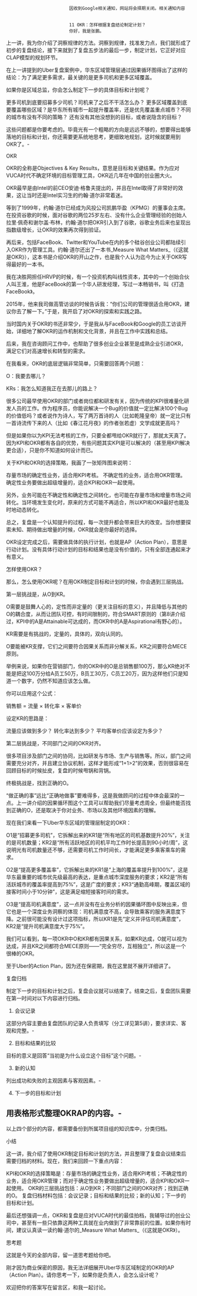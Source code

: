 
                            
                            因收到Google相关通知，网站将会择期关闭。相关通知内容
                            
                            
                            11 OKR：怎样根据复盘结论制定计划？
                            你好，我是张鹏。

上一讲，我为你介绍了洞察规律的方法。洞察到规律，找准发力点，我们就形成了初步的复盘结论，接下来就到了复盘五步法的最后一步，制定计划，它正好对应CLAP模型的规划环节。



在上一讲提到的Uber复盘案例中，华东区域管理层通过因果循环图得出了这样的结论：为了满足更多需求，最关键的是更多司机和更多区域覆盖。

如果你是区域总监，你会怎么制定下一步的具体目标和计划呢？


更多司机到底要招募多少司机？司机来了之后不干活怎么办？
更多区域覆盖到底要覆盖哪些区域？是华东所有城市一起提升覆盖率，还是优先覆盖重点城市？不同的城市有没有不同的策略？
还有没有其他没想到的目标，或者说隐含的目标？


这些问题都是你要考虑的。毕竟光有一个粗略的方向是远远不够的，想要得出能够落地的目标和计划，你还需要更系统地思考，更细致地规划，这时候就要用到OKR了。-


OKR

OKR的全称是Objectives & Key Results，意思是目标和关键结果。作为应对VUCA时代不确定环境的目标管理工具，OKR近几年在中国的创业圈大火。

OKR最早是由Intel的前CEO安迪·格鲁夫提出的，并且在Intel取得了非常好的效果，这让当时还是Intel实习生的约翰·道尔非常着迷。

等到了1999年，约翰·道尔已经成为风投公司凯鹏华盈（KPMG）的董事会主席。在投资谷歌的时候，面对谷歌的两位25岁左右、没有什么企业管理经验的创始人拉里·佩奇和谢尔盖·布林，约翰·道尔把OKR引入到了谷歌，谷歌业务后来也呈现出指数级增长，让OKR的效果再次得到验证。

再后来，包括FaceBook、Twitter和YouTube在内的多个硅谷创业公司都陆续引入OKR作为管理工具。约翰·道尔还出了一本书_Measure What Matters_（《这就是OKR》），这本书是介绍OKR的开山之作，也是我个人认为迄今为止关于OKR写得最好的一本书。



我在决胜网担任HRVP的时候，有一个投资机构叫线性资本，其中的一个创始合伙人叫王淮，他是FaceBook的第一个华人研发经理，写过一本畅销书，叫《打造FaceBook》。

2015年，他来我司做高管访谈的时候告诉我：“你们公司的管理很适合用OKR，建议你去了解一下。”于是，我开启了对OKR的探索和实践之路。

当时国内关于OKR的书还非常少，于是我从与FaceBook和Google的员工访谈开始，详细地了解OKR的运作机制和文化背景，并且在工作中实践和总结。

后来，我在咨询顾问工作中，也帮助了很多创业企业甚至是成熟企业引进OKR，满足它们对高速增长和转型的需求。

在我看来，OKR的底层逻辑非常简单，只需要回答两个问题：

O：我要去哪儿？

KRs：我怎么知道我正在去那儿的路上？

很多公司最早使用OKR的部门或者岗位都和研发有关，因为传统的KPI很难量化研发人员的工作。作为程序员，你能说解决一个Bug的价值就一定比解决100个Bug的价值低吗？或者说作为诗人，写了两万首诗的人（比如乾隆皇帝）就一定比只有一首诗流传下来的人（比如《春江花月夜》的作者张若虚）文学成就更高吗？

但是如果你以为KPI无法考核的工作，只要全都甩给OKR就行了，那就太天真了。因为KPI和OKR都有各自的优势，有些问题其实KPI是可以解决的（甚至用KPI解决更合适），只是你不知道如何设计而已。

关于KPI和OKR的选择策略，我画了一张矩阵图来说明：




存量市场的确定性业务，适合用KPI考核。
不确定性的业务，适合用OKR管理。
确定性业务要做出超级增量的，适合KPI和OKR一起使用。


另外，业务可能在不确定性和确定性之间转化，也可能在存量市场和增量市场之间转化。当环境发生变化时，原来的方式可能不再适合，所以KPI和OKR最好也能及时地动态转化。

总之，复盘是一个认知提升的过程，每一次提升都会带来巨大的改变。当你想要探索未知、期待做出增量的时候，OKR就会是你最好的选择。

OKR设定完成之后，需要做具体的执行计划，也就是AP（Action Plan），意思是行动计划。没有具体行动计划的目标和结果也是没有价值的，只有全部连通起来才有意义。

怎样使用OKR？

那么，怎么使用OKR呢？在用OKR制定目标和计划的时候，你会遇到三层挑战。

第一层挑战是，从O到KR。

O需要是鼓舞人心的，定性而非定量的（更关注目标的意义），并且降低与其他的O的耦合度，从而让团队可控，有时间限制的，符合SMART原则的（第8讲介绍过，KPI中的A是Attainable可达成的，而OKR中的A是Aspirational有野心的）。

KR需要是有挑战的，定量的，具体的，双向认同的。

O要能被KR支撑，它们之间要符合因果关系而非分解关系，KR之间要符合MECE原则。

举例来说，如果你在营销部门，你的OKR中的O是总销售额100万，那么KR绝对不能是把这100万分给A员工50万，B员工30万，C员工20万，因为这样他们只是知道一个数字，仍然不知道应该怎么做。

你可以应用这个公式：

销售额 = 流量 × 转化率 × 客单价

设定KR的思路是：


流量应该做到多少？
转化率达到多少？
平均客单价应该设定为多少？


第二层挑战是，不同部门之间的OKR对齐。

很多项目涉及部门之间的协同，比如研发与市场、生产与销售等。所以，部门之间需要充分对齐，并且建立协议机制，这样才能形成“1+1>2”的效果，否则很容易在回顾目标的时候扯皮，复盘的时候甩锅和背锅。

终极挑战是，找到正确的O。

“做正确的事”远比“正确地做事”要难得多，这是我做顾问的过程中体会最深的一点。上一讲介绍的因果循环图这个工具可以帮助我们尽量考虑周全，但最终能否找到正确的O，还是取决于你对业务、市场以及其他环境因素的理解。

现在我们来看一下Uber华东区域的管理层制定的OKR：



O1是“招募更多司机”，它拆解出来的KR1是“所有地区的司机基数提升20%”，关注的是司机数量；KR2是“所有活跃地区的司机平均工作时长提高到90小时/周”，这说明光有司机数量还不够，还需要司机工作时间长，才能满足更多乘客乘车的需求。

O2是“提高更多覆盖率”，它拆解出来的KR1是“上海的覆盖率提升到100%”，这是华东最重要的城市优先级最高的表达，是重点城市深度服务的要求；KR2是“所有活跃城市的覆盖率提高到75%”，这是广度的要求；KR3“通勤高峰期，覆盖区域的接客时间小于10分钟”，这是满足缩短接客时间的需求。

O3是“提高司机满意度”，这一点并没有在业务分析的因果循环图中反映出来，但它也是一个深度业务洞察的体现：司机满意度不高，会导致乘客的服务满意度下降。之前很可能没有设计过这项指标，所以KR1是先“定义并评估司机满意度”，KR2是“提升司机满意度大于75%”。

我们可以看到，每一项OKR中O和KR都有因果关系，如果KR达成，O就可以视为达成，并且KR之间都符合MECE原则——“完全穷尽，互相独立”，所以这是一个很棒的OKR。

至于Uber的Action Plan，因为还在保密期，我在这里就不展开详细讲了。

复盘归档

制定下一步的目标和计划之后，复盘会议就可以结束了。结束之后，复盘团队需要在第一时间对以下内容进行归档。

1. 会议记录

这部分内容主要由复盘团队的记录人负责填写（分工详见第5讲），要求详实、客观和完整。-


2. 目标和结果的比较

目标的意义是回答“当初是为什么设立这个目标”这个问题。-


3. 新的认知

列出成功和失败的主观因素与客观因素。-


4. 下一步的目标和计划

用表格形式整理OKRAP的内容。-
-
以上四个部分的内容，都需要备份到所属项目组的知识库中，分类归档。



小结

这一讲，我介绍了使用OKR制定目标和计划的方法，并且整理了复盘会议结束后需要归档的材料。现在，我们来回顾一下重点内容：


KPI和OKR的选择策略是：存量市场的确定性业务，适合用KPI考核；不确定性的业务，适合用OKR管理；而对于确定性业务要做出超级增量的，适合KPI和OKR一起使用。
OKR的三层挑战包括：从O到KR；不同部门之间的OKR对齐；找到正确的O。
复盘归档材料包括：会议记录；目标和结果的比较；新的认知；下一步的目标和计划。


最后还想强调一点，OKR和复盘是应对VUCA时代的最佳拍档，我辅导过的创业公司中，甚至有一些只依靠这两种工具就在业内做到了非常靠前的位置。如果你有时间，建议认真读一读约翰·道尔的_Measure What Matters_（《这就是OKR》）。

思考题

这就是今天的全部内容，留一道思考题给你吧。

刚才因为商业保密的原因，我无法详细展开Uber华东区域制定的OKR的AP（Action Plan）。请你思考一下，如果你是负责人，会怎么设计呢？

欢迎把你的答案写在留言区，和我一起讨论。

                        
                        
                            